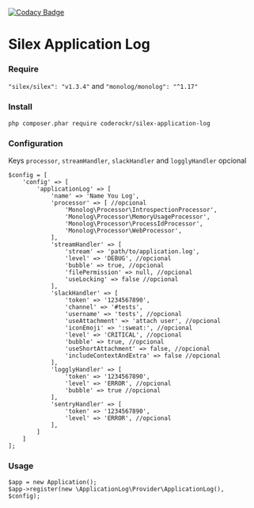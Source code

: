 [![Codacy Badge](https://api.codacy.com/project/badge/84ca7d0251cb4be8ae819ada7e973118)](https://www.codacy.com/app/eminetto/silex-application-log)

# Silex Application Log

### Require

`"silex/silex": "v1.3.4"` and `"monolog/monolog": "^1.17"`

### Install

    php composer.phar require coderockr/silex-application-log

### Configuration

Keys `processor`, `streamHandler`, `slackHandler` and `logglyHandler` opcional

    $config = [
        'config' => [
            'applicationLog' => [
                'name' => 'Name You Log',
                'processor' => [ //opcional
                    'Monolog\Processor\IntrospectionProcessor',
                    'Monolog\Processor\MemoryUsageProcessor',
                    'Monolog\Processor\ProcessIdProcessor',
                    'Monolog\Processor\WebProcessor',
                ],
                'streamHandler' => [
                    'stream' => 'path/to/application.log',
                    'level' => 'DEBUG', //opcional
                    'bubble' => true, //opcional
                    'filePermission' => null, //opcional
                    'useLocking' => false //opcional
                ],
                'slackHandler' => [
                    'token' => '1234567890',
                    'channel' => '#tests',
                    'username' => 'tests', //opcional
                    'useAttachment' => 'attach user', //opcional
                    'iconEmoji' => ':sweat:', //opcional
                    'level' => 'CRITICAL', //opcional
                    'bubble' => true, //opcional
                    'useShortAttachment' => false, //opcional
                    'includeContextAndExtra' => false //opcional
                ],
                'logglyHandler' => [
                    'token' => '1234567890',
                    'level' => 'ERROR', //opcional
                    'bubble' => true //opcional
                ],
                'sentryHandler' => [
                    'token' => '1234567890',
                    'level' => 'ERROR', //opcional
                ],
            ]
        ]
    ];

### Usage

    $app = new Application();
    $app->register(new \ApplicationLog\Provider\ApplicationLog(), $config);
